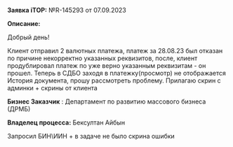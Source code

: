 **Заявка iTOP:** №R-145293  от 07.09.2023

**Описание:**

Добрый день!

Клиент отправил 2 валютных платежа, платеж за 28.08.23 был отказан по причине некорректно указанных реквизитов, после, клиент продублировал платеж по уже верно указанным реквизитам - он прошел. Теперь в СДБО заходя в платежку(просмотр) не отображается История документа, прошу рассмотреть проблему. Прилагаю скрин с админки + скрины от клиента

 **Бизнес Заказчик** : Департамент по развитию массового бизнеса (ДРМБ)

**Владелец процесса:** Бексултан Айбын

Запросил БИН\ИИН + в задаче не было скрина ошибки

